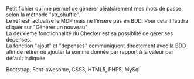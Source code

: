 Petit fichier qui me permet de générer aléatoirement mes mots de passe selon la méthode "str_shuffle".<br>
Le refresh actualise le MDP mais ne l'insère pas en BDD. Pour cela il faudra cliquer sur "Générer un nouveau"<br>
La deuxième fonctionnalité du Checker est sa possiblité de gérer ses dépenses.<br>
La fonction "ajout" et "dépenses" communiquent directement avec la BDD afin de rétirer ou ajouter la somme donnée par rapport à la valeur par défault indiquée<br>

Bootstrap, Font-awesome, CSS3, HTML5, PHP5, MySql
